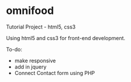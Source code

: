 # omnifood
Tutorial Project - html5, css3

Using html5 and css3 for front-end development.

To-do:
- make responsive
- add in jquery
- Connect Contact form using PHP
